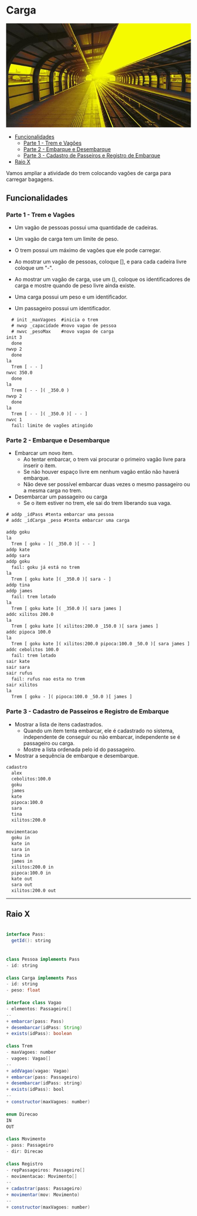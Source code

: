 # Carga

![cover](cover.jpg)

[](toc)

- [Funcionalidades](#funcionalidades)
  - [Parte 1 - Trem e Vagões](#parte-1---trem-e-vagões)
  - [Parte 2 - Embarque e Desembarque](#parte-2---embarque-e-desembarque)
  - [Parte 3 - Cadastro de Passeiros e Registro de Embarque](#parte-3---cadastro-de-passeiros-e-registro-de-embarque)
- [Raio X](#raio-x)
[](toc)

Vamos ampliar a atividade do trem colocando vagões de carga para carregar bagagens.

## Funcionalidades

### Parte 1 - Trem e Vagões

- Um vagão de pessoas possui uma quantidade de cadeiras.
- Um vagão de carga tem um limite de peso.
- O trem possui um máximo de vagões que ele pode carregar.
- Ao mostrar um vagão de pessoas, coloque [], e para cada cadeira livre coloque um "-".
- Ao mostrar um vagão de carga, use um (), coloque os identificadores de carga e mostre quando de peso livre ainda existe. 

- Uma carga possui um peso e um identificador.
- Um passageiro possui um identificador.

```
  # init _maxVagoes  #inicia o trem
  # nwvp _capacidade #novo vagao de pessoa
  # nwvc _pesoMax    #novo vagao de carga
init 3
  done
nwvp 2
  done
la
  Trem [ - - ]
nwvc 350.0
  done
la
  Trem [ - - ]( _350.0 )
nwvp 2
  done
la
  Trem [ - - ]( _350.0 )[ - - ]
nwvc 1
  fail: limite de vagões atingido
```

### Parte 2 - Embarque e Desembarque

- Embarcar um novo item.
    - Ao tentar embarcar, o trem vai procurar o primeiro vagão livre para inserir o item.
    - Se não houver espaço livre em nenhum vagão então não haverá embarque.
    - Não deve ser possível embarcar duas vezes o mesmo passageiro ou a mesma carga no trem.
- Desembarcar um passageiro ou carga
    - Se o item estiver no trem, ele sai do trem liberando sua vaga.

```
# addp _idPass #tenta embarcar uma pessoa
# addc _idCarga _peso #tenta embarcar uma carga

addp goku
la
  Trem [ goku - ]( _350.0 )[ - - ]
addp kate
addp sara
addp goku
  fail: goku já está no trem
la
  Trem [ goku kate ]( _350.0 )[ sara - ]
addp tina
addp james
  fail: trem lotado
la
  Trem [ goku kate ]( _350.0 )[ sara james ]
addc xilitos 200.0
la
  Trem [ goku kate ]( xilitos:200.0 _150.0 )[ sara james ]
addc pipoca 100.0
la
  Trem [ goku kate ]( xilitos:200.0 pipoca:100.0 _50.0 )[ sara james ]
addc cebolitos 100.0
  fail: trem lotado
sair kate
sair sara
sair rufus
  fail: rufus nao esta no trem
sair xilitos
la
  Trem [ goku - ]( pipoca:100.0 _50.0 )[ james ]
```

### Parte 3 - Cadastro de Passeiros e Registro de Embarque

- Mostrar a lista de itens cadastrados.
    - Quando um item tenta embarcar, ele é cadastrado no sistema, independente de conseguir ou não embarcar, independente se é passageiro ou carga.
    - Mostre a lista ordenada pelo id do passageiro.
- Mostrar a sequência de embarque e desembarque.

```
cadastro
  alex
  cebolitos:100.0
  goku
  james
  kate
  pipoca:100.0
  sara
  tina
  xilitos:200.0

movimentacao
  goku in
  kate in
  sara in
  tina in
  james in
  xilitos:200.0 in
  pipoca:100.0 in
  kate out
  sara out
  xilitos:200.0 out
```

***

## Raio X

```java

interface Pass:
  getId(): string


class Pessoa implements Pass
- id: string

class Carga implements Pass
- id: string
- peso: float

interface class Vagao
- elementos: Passageiro[]
--
+ embarcar(pass: Pass)
+ desembarcar(idPass: String)
+ exists(idPass): boolean

class Trem
- maxVagoes: number
- vagoes: Vagao[]
--
+ addVagao(vagao: Vagao)
+ embarcar(pass: Passageiro)
+ desembarcar(idPass: string)
+ exists(idPass): bool
--
+ constructor(maxVagoes: number)

enum Direcao
IN
OUT

class Movimento
- pass: Passageiro
- dir: Direcao

class Registro
- repPassageiros: Passageiro[]
- movimentacao: Movimento[]
--
+ cadastrar(pass: Passageiro)
+ movimentar(mov: Movimento)
--
+ constructor(maxVagoes: number)
```
